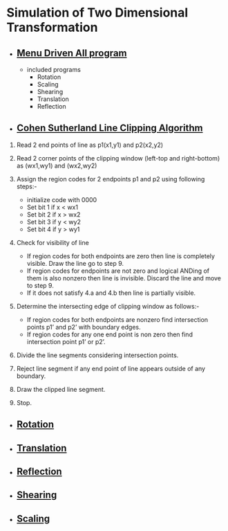 # Simulation of Two Dimensional Transformation

- ## [Menu Driven All program]()

  - included programs
    - Rotation
    - Scaling
    - Shearing
    - Translation
    - Reflection

- ## [Cohen Sutherland Line Clipping Algorithm]()

1. Read 2 end points of line as p1(x1,y1) and p2(x2,y2)

2. Read 2 corner points of the clipping window (left-top and right-bottom) as (wx1,wy1) and (wx2,wy2)

3. Assign the region codes for 2 endpoints p1 and p2 using following steps:-
    - initialize code with 0000
    - Set bit 1 if x < wx1
    - Set bit 2 if x > wx2
    - Set bit 3 if y < wy2
    - Set bit 4 if y > wy1

4. Check for visibility of line
    - If region codes for both endpoints are zero then line is completely visible. Draw the line go to step 9.
    - If region codes for endpoints are not zero and logical ANDing of them is also nonzero then line is invisible. Discard the line and move to step 9.
    - If it does not satisfy 4.a and 4.b then line is partially visible.

5. Determine the intersecting edge of clipping window as follows:-
    - If region codes for both endpoints are nonzero find intersection points p1’ and p2’ with boundary edges.
    - If region codes for any one end point is non zero then find intersection point p1’ or p2’.

6. Divide the line segments considering intersection points.

7. Reject line segment if any end point of line appears outside of any boundary.

8. Draw the clipped line segment.

9. Stop.

- ## [Rotation]()

- ## [Translation]()

- ## [Reflection]()

- ## [Shearing]()

- ## [Scaling]()
